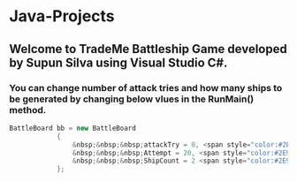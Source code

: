 # Java-Projects

## Welcome to TradeMe Battleship Game developed by Supun Silva using Visual Studio C#.
### You can change number of attack tries and how many ships to be generated by changing below vlues in the RunMain() method.




```c#
BattleBoard bb = new BattleBoard
            {                    
                &nbsp;&nbsp;&nbsp;attackTry = 0, <span style="color:#2E933C">// Do not change this</span>
                &nbsp;&nbsp;&nbsp;Attempt = 20, <span style="color:#2E933C">// Edit this value to change - how many tries to attack</span>
                &nbsp;&nbsp;&nbsp;ShipCount = 2 <span style="color:#2E933C">// Edit this value to change - how many ships to be generated</span>
            };  
```
